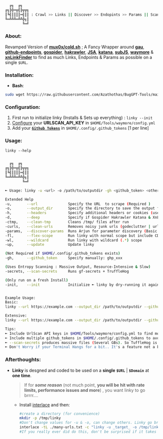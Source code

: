 ```bash
  ╔╗  ╔╗
╔╗╠╬═╦╣╠╦╦╗
║╚╣║║║║═╣║║ : Crawl >> Links || Discover >> Endopints >> Params || Scan >> JavaScript >> Secrets || Analyze >> Everything
╚═╩╩╩═╩╩╬╗║
        ╚═╝
```
### About:
Revamped Version of [**mux0x/cold.sh**](https://github.com/mux0x/cold.sh) ; A Fancy Wrapper around [**gau**](https://github.com/lc/gau), [**github-endpoints**](https://github.com/gwen001/github-search/blob/master/github-endpoints.py), [**gospider**](https://github.com/jaeles-project/gospider), [**hakrawler**](https://github.com/hakluke/hakrawler), [**JSA**](https://github.com/w9w/JSA), [**katana**](https://github.com/projectdiscovery/katana), [**subJS**](https://github.com/lc/subjs), [**waymore**](https://github.com/xnl-h4ck3r/waymore) & [**xnLinkFinder**](https://github.com/xnl-h4ck3r/xnLinkFinder) to find as much Links, Endpoints & Params as possible on a single `$URL`.

### **Installation**:
 - **Bash**: 
```bash
sudo wget https://raw.githubusercontent.com/Azathothas/BugGPT-Tools/main/linky/linky.sh -O /usr/local/bin/linky && sudo chmod +xwr /usr/local/bin/linky && linky --help
``` 
### Configuration:
 1. First run to initialize linky (Installs & Sets up everything) : `linky --init` 
 2. [Configure](https://github.com/xnl-h4ck3r/waymore#configyml) your **URLSCAN_API_KEY** in `$HOME/Tools/waymore/config.yml`
 3. Add your [**`Github Tokens`**](https://docs.github.com/en/enterprise-server@3.4/authentication/keeping-your-account-and-data-secure/creating-a-personal-access-token) in `$HOME/.config/.github_tokens` [1 per line]

### Usage:
`linky --help`
```bash

  ╔╗  ╔╗
╔╗╠╬═╦╣╠╦╦╗
║╚╣║║║║═╣║║
╚═╩╩╩═╩╩╬╗║
        ╚═╝

➼ Usage: linky -u <url> -o /path/to/outputdir -gh <github_token> <other-options, see --help

Extended Help
-u,       --url              Specify the URL  to scrape (Required )
-o,       --output_dir       Specify the directory to save the output files (Required)
-h,       --headers          Specify additional headers or cookies (use "", optional)
-d,       --deep             Specify if Gospider Hakrawler Katana & XnLinkfinder should run with depth 5.(Slow)
-ctmp,    --clean-tmp        Cleans /tmp/ files after run
-curls,   --clean-urls       Removes noisy junk urls (godeclutter | urless)
-params,  --discover-params  Runs Arjun for parameter discovery (Basic & Slow)
-fl,      --flex-scope       Run linky with normal scope but include CDNs
-wl,      --wildcard         Run linky with wildcard (.*) scope
-up,      --update           Update linky

(Not Required if $HOME/.config/.github_tokens exists)
-gh,      --github_token     Specify manually: ghp_xxx

(Uses Entropy Scanning : Massive Output, Resource-Intensive & Slow)
-secrets, --scan-secrets     Runs gf-secrets + TruffleHog

(Only run on a fresh Install)
-init,    --init             Initialize ➼ linky by dry-running it against example.com


Example Usage: 
Basic: 
linky --url https://example.com --output_dir /path/to/outputdir --github_token ghp_xyz

Extensive: 
linky --url https://example.com --output_dir /path/to/outputdir --github_token ghp_xyz --headers "Authorization: Bearer token; Cookie: cookie_value" --deep --discover-params --wildcard

Tips: 
➼ Include UrlScan API keys in $HOME/Tools/waymore/config.yml to find more links
➼ Include multiple github_tokens in $HOME/.config/.github_tokens to avoid rate limits
➼ --scan-secrets produces massive files (Several GBs). So TuffleHog is run by default. Best run with --deep
➼ Don't Worry if your Terminal Hangs for a bit.. It's a feature not a bug
```

### Afterthoughts:
 - **Linky** is desgned and coded to be used on a **single** **`$URL`** | **`$Domain`** at **one time**.
    > If for ***some reason*** (not much point, **you will be hit with rate limits, performance issues and more**) , you want linky to go brrrr....
     - Install [interlace](https://github.com/codingo/Interlace) and then: 
        ```bash
        #create a directory (for convenience)
        mkdir -p /tmp/linky
        #Don't change values for -u & -o, can change others. Linky go brrrrr
        interlace -tL ./many-urls.txt -c "linky -u _target_ -o /tmp/linky/_cleantarget_-linky <other-linky-options> 2>&1" -threads 69
        #If you really ever did do this, don't be surprised if it takes toooooooo long
        ```
